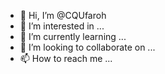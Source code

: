 - 👋 Hi, I’m @CQUfaroh
- 👀 I’m interested in ...
- 🌱 I’m currently learning ...
- 💞️ I’m looking to collaborate on ...
- 📫 How to reach me ...

<!---
CQUfaroh/CQUfaroh is a ✨ special ✨ repository because its `README.md` (this file) appears on your GitHub profile.
You can click the Preview link to take a look at your changes.
--->
